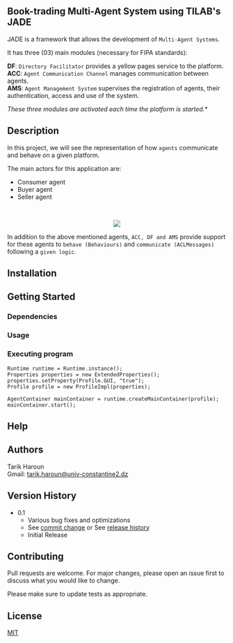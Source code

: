 ## Book-trading Multi-Agent System using TILAB's JADE

JADE is a framework that allows the development of `Multi-Agent Systems`.

It has three (03) main modules (necessary for FIPA standards):

<b>DF</b>: `Directory Facilitator` provides a yellow pages service to the platform.<br/>
<b>ACC</b>: `Agent Communication Channel` manages communication between agents.<br/>
<b>AMS</b>: `Agent Management System` supervises the registration of agents, their authentication, access and use of the system.<br/>

*These three modules are activated each time the platform is started.**

## Description

In this project, we will see the representation of how `agents` communicate and behave on a given platform.<br/>

The main actors for this application are:<br/>

- Consumer agent
- Buyer agent
- Seller agent

<br/>
<p align="center">
<kbd>
  <img src="https://user-images.githubusercontent.com/33737302/153768003-a0f8ea09-0c57-44d9-819e-3de26b489323.png">
</kbd>
</p>


In addition to the above mentioned agents, `ACC, DF and AMS` provide support for these agents to `behave (Behaviours)` and `communicate (ACLMessages)` following a `given logic`.

## Installation


## Getting Started

### Dependencies

### Usage

### Executing program

```
Runtime runtime = Runtime.instance();
Properties properties = new ExtendedProperties();
properties.setProperty(Profile.GUI, "true");
Profile profile = new ProfileImpl(properties);
            
AgentContainer mainContainer = runtime.createMainContainer(profile);
mainContainer.start();
```

## Help

## Authors
Tarik Haroun<br/>
Gmail: tarik.haroun@univ-constantine2.dz 

## Version History

* 0.1
    * Various bug fixes and optimizations
    * See [commit change]() or See [release history]()
    * Initial Release

## Contributing
Pull requests are welcome. For major changes, please open an issue first to discuss what you would like to change.

Please make sure to update tests as appropriate.

## License
[MIT](https://choosealicense.com/licenses/mit/)
